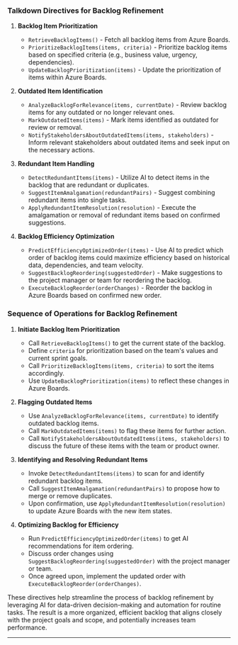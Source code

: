 
### Talkdown Directives for Backlog Refinement

1. **Backlog Item Prioritization**
   - `RetrieveBacklogItems()` - Fetch all backlog items from Azure Boards.
   - `PrioritizeBacklogItems(items, criteria)` - Prioritize backlog items based on specified criteria (e.g., business value, urgency, dependencies).
   - `UpdateBacklogPrioritization(items)` - Update the prioritization of items within Azure Boards.

2. **Outdated Item Identification**
   - `AnalyzeBacklogForRelevance(items, currentDate)` - Review backlog items for any outdated or no longer relevant ones.
   - `MarkOutdatedItems(items)` - Mark items identified as outdated for review or removal.
   - `NotifyStakeholdersAboutOutdatedItems(items, stakeholders)` - Inform relevant stakeholders about outdated items and seek input on the necessary actions.

3. **Redundant Item Handling**
   - `DetectRedundantItems(items)` - Utilize AI to detect items in the backlog that are redundant or duplicates.
   - `SuggestItemAmalgamation(redundantPairs)` - Suggest combining redundant items into single tasks.
   - `ApplyRedundantItemResolution(resolution)` - Execute the amalgamation or removal of redundant items based on confirmed suggestions.

4. **Backlog Efficiency Optimization**
   - `PredictEfficiencyOptimizedOrder(items)` - Use AI to predict which order of backlog items could maximize efficiency based on historical data, dependencies, and team velocity.
   - `SuggestBacklogReordering(suggestedOrder)` - Make suggestions to the project manager or team for reordering the backlog.
   - `ExecuteBacklogReorder(orderChanges)` - Reorder the backlog in Azure Boards based on confirmed new order.

### Sequence of Operations for Backlog Refinement

1. **Initiate Backlog Item Prioritization**
   - Call `RetrieveBacklogItems()` to get the current state of the backlog.
   - Define `criteria` for prioritization based on the team's values and current sprint goals.
   - Call `PrioritizeBacklogItems(items, criteria)` to sort the items accordingly.
   - Use `UpdateBacklogPrioritization(items)` to reflect these changes in Azure Boards.

2. **Flagging Outdated Items**
   - Use `AnalyzeBacklogForRelevance(items, currentDate)` to identify outdated backlog items.
   - Call `MarkOutdatedItems(items)` to flag these items for further action.
   - Call `NotifyStakeholdersAboutOutdatedItems(items, stakeholders)` to discuss the future of these items with the team or product owner.

3. **Identifying and Resolving Redundant Items**
   - Invoke `DetectRedundantItems(items)` to scan for and identify redundant backlog items.
   - Call `SuggestItemAmalgamation(redundantPairs)` to propose how to merge or remove duplicates.
   - Upon confirmation, use `ApplyRedundantItemResolution(resolution)` to update Azure Boards with the new item states.

4. **Optimizing Backlog for Efficiency**
   - Run `PredictEfficiencyOptimizedOrder(items)` to get AI recommendations for item ordering.
   - Discuss order changes using `SuggestBacklogReordering(suggestedOrder)` with the project manager or team.
   - Once agreed upon, implement the updated order with `ExecuteBacklogReorder(orderChanges)`.

These directives help streamline the process of backlog refinement by leveraging AI for data-driven decision-making and automation for routine tasks. The result is a more organized, efficient backlog that aligns closely with the project goals and scope, and potentially increases team performance.

---